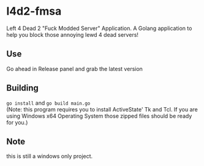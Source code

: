 # l4d2-fmsa

Left 4 Dead 2 "Fuck Modded Server" Application. A Golang application to help you block those annoying lewd 4 dead servers!

## Use

Go ahead in Release panel and grab the latest version

## Building

`go install` and `go build main.go`  
(Note: this program requires you to install ActiveState' Tk and Tcl. If you are using Windows x64 Operating System those zipped files should be ready for you.)

## Note

this is still a windows only project.

